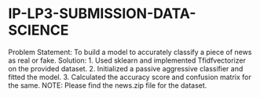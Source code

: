 # IP-LP3-SUBMISSION-DATA-SCIENCE
Problem Statement: To build a model to accurately classify a piece of news as real or fake.
Solution: 1. Used sklearn and implemented Tfidfvectorizer on the provided dataset.
          2. Initialized a passive aggressive classifier and fitted the model.
          3. Calculated the accuracy score and confusion matrix for the same.
NOTE: Please find the news.zip file for the dataset.
